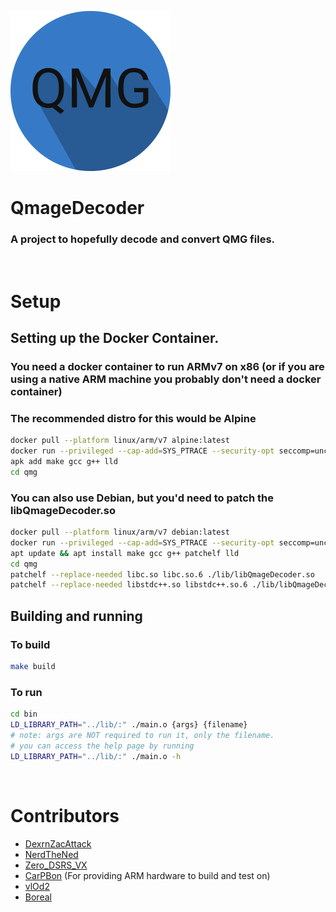 <img src="QMGDecoderIcon.png" width="256" height="256"></img>
# QmageDecoder
### A project to hopefully decode and convert QMG files.
<br>

# Setup
## Setting up the Docker Container.
### You need a docker container to run ARMv7 on x86 (or if you are using a native ARM machine you probably don't need a docker container)
### The recommended distro for this would be Alpine
```bash
docker pull --platform linux/arm/v7 alpine:latest
docker run --privileged --cap-add=SYS_PTRACE --security-opt seccomp=unconfined --security-opt apparmor=unconfined -v .:/qmg -it alpine:latest
apk add make gcc g++ lld
cd qmg
```
### You can also use Debian, but you'd need to patch the libQmageDecoder.so
```bash
docker pull --platform linux/arm/v7 debian:latest
docker run --privileged --cap-add=SYS_PTRACE --security-opt seccomp=unconfined --security-opt apparmor=unconfined -v .:/qmg -it debian:latest
apt update && apt install make gcc g++ patchelf lld
cd qmg
patchelf --replace-needed libc.so libc.so.6 ./lib/libQmageDecoder.so
patchelf --replace-needed libstdc++.so libstdc++.so.6 ./lib/libQmageDecoder.so
```
## Building and running
### To build
```bash
make build
```
### To run
```bash
cd bin
LD_LIBRARY_PATH="../lib/:" ./main.o {args} {filename}
# note: args are NOT required to run it, only the filename.
# you can access the help page by running
LD_LIBRARY_PATH="../lib/:" ./main.o -h
```
<br>

# Contributors
- [DexrnZacAttack](https://github.com/DexrnZacAttack)
- [NerdTheNed](https://github.com/NeRdTheNed)
- [Zero_DSRS_VX](https://github.com/PhoenixVX)
- [CarPBon](https://github.com/CarPBon) (For providing ARM hardware to build and test on)
- [vlOd2](https://github.com/vlOd2)
- [Boreal](https://github.com/bor-real)

